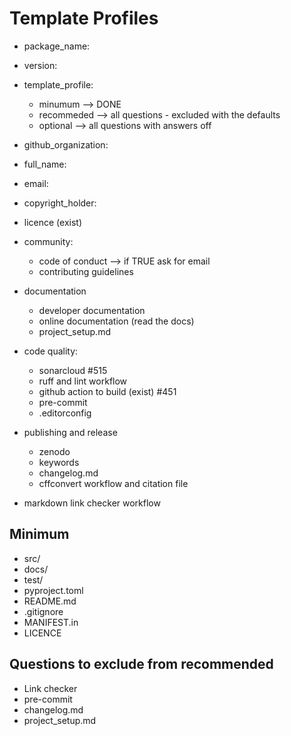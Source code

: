# Template Profiles
- package_name:
- version:
- template_profile:
  - minumum --> DONE
  - recommeded --> all questions - excluded with the defaults
  - optional --> all questions with answers off

- github_organization:
- full_name:
- email:
- copyright_holder:
- licence (exist)

- community:
  - code of conduct --> if TRUE ask for email
  - contributing guidelines

- documentation
  - developer documentation
  - online documentation (read the docs)
  - project_setup.md

- code quality:
  - sonarcloud #515
  - ruff and lint workflow
  - github action to build (exist) #451
  - pre-commit
  - .editorconfig

- publishing and release
  - zenodo
  - keywords
  - changelog.md
  - cffconvert workflow and citation file

- markdown link checker workflow

## Minimum

- src/
- docs/
- test/
- pyproject.toml
- README.md
- .gitignore
- MANIFEST.in
- LICENCE

## Questions to exclude from recommended
- Link checker
- pre-commit
- changelog.md
- project_setup.md
